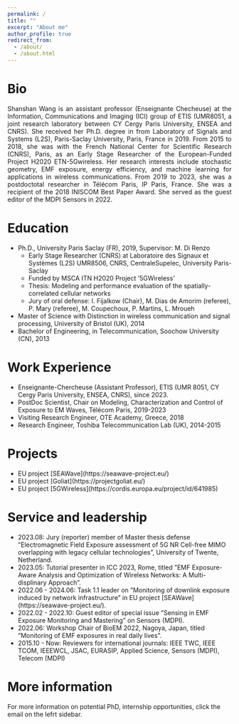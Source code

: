 ```yaml
---
permalink: /
title: ""
excerpt: "About me"
author_profile: true
redirect_from: 
  - /about/
  - /about.html
---
```




<h1> Bio </h1>	
<newline> 


<div align="justify">
<p>Shanshan Wang is an assistant professor (Enseignante Checheuse) at the Information, Communications and Imaging (ICI) group of ETIS (UMR8051, a joint research laboratory between CY Cergy Paris University, ENSEA and CNRS). She received her Ph.D. degree in from Laboratory of Signals and Systems (L2S), Paris-Saclay University, Paris, France in 2019. From 2015 to 2018, she was with the French National Center for Scientific Research (CNRS), Paris, as an Early Stage Researcher of the European-Funded Project H2020 ETN-5Gwireless. Her research interests include stochastic geometry, EMF exposure, energy efficiency, and machine learning for applications in wireless communications. 
From 2019 to 2023, she was a postdoctotal researcher in Télécom Paris, IP Paris, France. She was a recipient of the 2018 INISCOM Best Paper Award. She served as the guest editor of the MDPI Sensors in 2022.</p>
</div>


<newline> 
<newline> 
  
<h1>Education</h1>
<newline> 
<ul>
  <li>Ph.D., University Paris Saclay (FR), 2019, Supervisor: M. Di Renzo
    <ul>
      <li>Early Stage Researcher (CNRS) at Laboratoire des Signaux et Systèmes (L2S) UMR8506, CNRS, CentraleSupelec, University Paris-Saclay</li>
      <li>Funded by MSCA ITN H2020 Project ’5GWireless’</li>
      <li>Thesis: Modeling and performance evaluation of the spatially-correlated cellular networks</li>
      <li>Jury of oral defense: I. Fijalkow (Chair), M. Dias de Amorim (referee), P. Mary (referee), M. Coupechoux, P. Martins, L. Mroueh</li>
    </ul>
  </li>
  <li>Master of Science with Distinction in wireless communication and signal processing, University of Bristol (UK), 2014</li>
  <li>Bachelor of Engineering, in Telecommunication, Soochow University (CN), 2013</li>
</ul>


<h1>Work Experience</h1>
<newline> 
  <ul>
    <li>Enseignante-Chercheuse (Assistant Professor), ETIS (UMR 8051, CY Cergy Paris University, ENSEA, CNRS), since 2023.</li>
    <li>PostDoc Scientist, Chair on Modeling, Characterization and Control of Exposure to EM Waves, Télécom Paris, 2019-2023</li>
    <li>Visiting Research Engineer, OTE Academy, Greece, 2018</li>
    <li>Research Engineer, Toshiba Telecommunication Lab (UK), 2014-2015 </li>
  </ul>

<newline> 
<newline> 
  
<h1>Projects</h1>
<newline> 

<ul>
  <li>EU project [SEAWave](https://seawave-project.eu/)</li>
  <li>EU project [Goliat](https://projectgoliat.eu/)</li>
  <li>EU project [5GWireless](https://cordis.europa.eu/project/id/641985)</li>
</ul>

<newline> 
<newline> 

<h1>Service and leadership</h1>
<newline> 
  <ul>
    <li>2023.08: Jury (reporter) member of Master thesis defense ”Electromagnetic Field Exposure assessment of 5G NR Cell-free MIMO overlapping with legacy cellular technologies”, University of Twente, Netherland.</li>
    <li>2023.05: Tutorial presenter in ICC 2023, Rome, titled ”EMF Exposure-Aware Analysis and Optimization of Wireless Networks: A Multi-displinary Approach”.</li>
    <li>2022.06 - 2024.06: Task 1.1 leader on ”Monitoring of downlink exposure induced by network infrastructure” in EU project [SEAWave](https://seawave-project.eu/).</li>
    <li>2022.02 - 2022.10: Guest editor of special issue ”Sensing in EMF Exposure Monitoring and Mastering” on Sensors (MDPI).</li>
    <li>2022.06: Workshop Chair of BioEM 2022, Nagoya, Japan, titled ”Monitoring of EMF exposures in real daily lives”.</li>
    <li>2015.10 - Now: Reviewers for international journals: IEEE TWC, IEEE TCOM, IEEEWCL, JSAC, EURASIP, Applied Science, Sensors (MDPI), Telecom (MDPI)</li>
  </ul>

<newline> 
<newline> 

<h1>More information</h1>	

<newline> 

For more information on potential PhD, internship opportunities, click the email on the lefrt sidebar.


<!--- Site-wide configuration
 ------
 The main configuration file for the site is in the base directory in [_config.yml](https://github.com/academicpages/academicpages.github.io/blob/master/_config.yml), which defines the content in the sidebars and other site-wide features. You will need to replace the default variables with ones about yourself and your site's github repository. The configuration file for the top menu is in [_data/navigation.yml](https://github.com/academicpages/academicpages.github.io/blob/master/_data/navigation.yml). For example, if you don't have a portfolio or blog posts, you can remove those items from that navigation.yml file to remove them from the header. -->

<!--- **Markdown generator**

I have also created [a set of Jupyter notebooks](https://github.com/academicpages/academicpages.github.io/tree/master/markdown_generator) that converts a CSV containing structured data about talks or presentations into individual markdown files that will be properly formatted for the academicpages template. The sample CSVs in that directory are the ones I used to create my own personal website at stuartgeiger.com. My usual workflow is that I keep a spreadsheet of my publications and talks, then run the code in these notebooks to generate the markdown files, then commit and push them to the GitHub repository.-->


